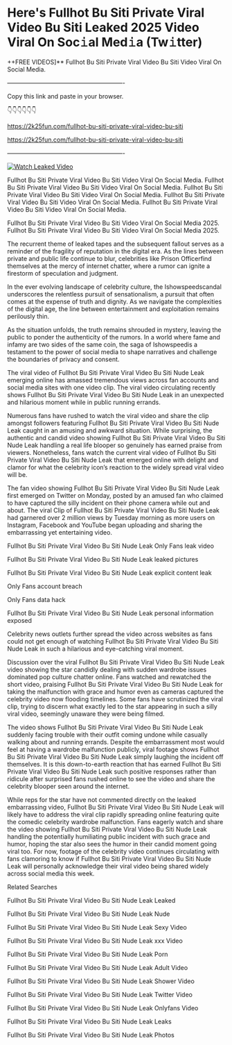 # Here's Fullhot Bu Siti Private Viral Video Bu Siti Leaked 2025 Video Viral On Soc𝚒al Med𝚒a (Tw𝚒tter)

++FREE VIDEOS]** Fullhot Bu Siti Private Viral Video Bu Siti Video Viral On Social Media.

———————————————————-

Copy this link and paste in your browser.

👇👇👇👇👇👇

https://2k25fun.com/fullhot-bu-siti-private-viral-video-bu-siti

https://2k25fun.com/fullhot-bu-siti-private-viral-video-bu-siti

———————————————————-

[![Watch Leaked Video](https://miro.medium.com/v2/resize:fit:828/format:webp/1*cilzJN44JGOrTw9NJCrNHA.gif "Watch Leaked Video")](https://2k25fun.com/fullhot-bu-siti-private-viral-video-bu-siti)

Fullhot Bu Siti Private Viral Video Bu Siti Video Viral On Social Media. Fullhot Bu Siti Private Viral Video Bu Siti Video Viral On Social Media. Fullhot Bu Siti Private Viral Video Bu Siti Video Viral On Social Media. Fullhot Bu Siti Private Viral Video Bu Siti Video Viral On Social Media. Fullhot Bu Siti Private Viral Video Bu Siti Video Viral On Social Media.

Fullhot Bu Siti Private Viral Video Bu Siti Video Viral On Social Media 2025. Fullhot Bu Siti Private Viral Video Bu Siti Video Viral On Social Media 2025.

The recurrent theme of leaked tapes and the subsequent fallout serves as a reminder of the fragility of reputation in the digital era. As the lines between private and public life continue to blur, celebrities like Prison Officerfind themselves at the mercy of internet chatter, where a rumor can ignite a firestorm of speculation and judgment.

In the ever evolving landscape of celebrity culture, the Ishowspeedscandal underscores the relentless pursuit of sensationalism, a pursuit that often comes at the expense of truth and dignity. As we navigate the complexities of the digital age, the line between entertainment and exploitation remains perilously thin.

As the situation unfolds, the truth remains shrouded in mystery, leaving the public to ponder the authenticity of the rumors. In a world where fame and infamy are two sides of the same coin, the saga of Ishowspeedis a testament to the power of social media to shape narratives and challenge the boundaries of privacy and consent.

The viral video of Fullhot Bu Siti Private Viral Video Bu Siti Nude Leak emerging online has amassed tremendous views across fan accounts and social media sites with one video clip. The viral video circulating recently shows Fullhot Bu Siti Private Viral Video Bu Siti Nude Leak in an unexpected and hilarious moment while in public running errands.

Numerous fans have rushed to watch the viral video and share the clip amongst followers featuring Fullhot Bu Siti Private Viral Video Bu Siti Nude Leak caught in an amusing and awkward situation. While surprising, the authentic and candid video showing Fullhot Bu Siti Private Viral Video Bu Siti Nude Leak handling a real life blooper so genuinely has earned praise from viewers. Nonetheless, fans watch the current viral video of Fullhot Bu Siti Private Viral Video Bu Siti Nude Leak that emerged online with delight and clamor for what the celebrity icon’s reaction to the widely spread viral video will be.

The fan video showing Fullhot Bu Siti Private Viral Video Bu Siti Nude Leak first emerged on Twitter on Monday, posted by an amused fan who claimed to have captured the silly incident on their phone camera while out and about. The viral Clip of Fullhot Bu Siti Private Viral Video Bu Siti Nude Leak had garnered over 2 million views by Tuesday morning as more users on Instagram, Facebook and YouTube began uploading and sharing the embarrassing yet entertaining video.

Fullhot Bu Siti Private Viral Video Bu Siti Nude Leak Only Fans leak video

Fullhot Bu Siti Private Viral Video Bu Siti Nude Leak leaked pictures

Fullhot Bu Siti Private Viral Video Bu Siti Nude Leak explicit content leak

Only Fans account breach

Only Fans data hack

Fullhot Bu Siti Private Viral Video Bu Siti Nude Leak personal information exposed

Celebrity news outlets further spread the video across websites as fans could not get enough of watching Fullhot Bu Siti Private Viral Video Bu Siti Nude Leak in such a hilarious and eye-catching viral moment.

Discussion over the viral Fullhot Bu Siti Private Viral Video Bu Siti Nude Leak video showing the star candidly dealing with sudden wardrobe issues dominated pop culture chatter online. Fans watched and rewatched the short video, praising Fullhot Bu Siti Private Viral Video Bu Siti Nude Leak for taking the malfunction with grace and humor even as cameras captured the celebrity video now flooding timelines. Some fans have scrutinized the viral clip, trying to discern what exactly led to the star appearing in such a silly viral video, seemingly unaware they were being filmed.

The video shows Fullhot Bu Siti Private Viral Video Bu Siti Nude Leak suddenly facing trouble with their outfit coming undone while casually walking about and running errands. Despite the embarrassment most would feel at having a wardrobe malfunction publicly, viral footage shows Fullhot Bu Siti Private Viral Video Bu Siti Nude Leak simply laughing the incident off themselves. It is this down-to-earth reaction that has earned Fullhot Bu Siti Private Viral Video Bu Siti Nude Leak such positive responses rather than ridicule after surprised fans rushed online to see the video and share the celebrity blooper seen around the internet.

While reps for the star have not commented directly on the leaked embarrassing video, Fullhot Bu Siti Private Viral Video Bu Siti Nude Leak will likely have to address the viral clip rapidly spreading online featuring quite the comedic celebrity wardrobe malfunction. Fans eagerly watch and share the video showing Fullhot Bu Siti Private Viral Video Bu Siti Nude Leak handling the potentially humiliating public incident with such grace and humor, hoping the star also sees the humor in their candid moment going viral too. For now, footage of the celebrity video continues circulating with fans clamoring to know if Fullhot Bu Siti Private Viral Video Bu Siti Nude Leak will personally acknowledge their viral video being shared widely across social media this week.

Related Searches

Fullhot Bu Siti Private Viral Video Bu Siti Nude Leak Leaked

Fullhot Bu Siti Private Viral Video Bu Siti Nude Leak Nude

Fullhot Bu Siti Private Viral Video Bu Siti Nude Leak Sexy Video

Fullhot Bu Siti Private Viral Video Bu Siti Nude Leak xxx Video

Fullhot Bu Siti Private Viral Video Bu Siti Nude Leak Porn

Fullhot Bu Siti Private Viral Video Bu Siti Nude Leak Adult Video

Fullhot Bu Siti Private Viral Video Bu Siti Nude Leak Shower Video

Fullhot Bu Siti Private Viral Video Bu Siti Nude Leak Twitter Video

Fullhot Bu Siti Private Viral Video Bu Siti Nude Leak Onlyfans Video

Fullhot Bu Siti Private Viral Video Bu Siti Nude Leak Leaks

Fullhot Bu Siti Private Viral Video Bu Siti Nude Leak Photos